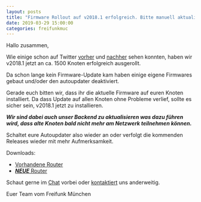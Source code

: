 ```yaml
---
layout: posts
title: "Firmware Rollout auf v2018.1 erfolgreich. Bitte manuell aktualisieren"
date: 2019-03-29 15:00:00
categories: freifunkmuc
---
```


Hallo zusammen,

Wie einige schon auf Twitter
[vorher](https://twitter.com/kr0mbel/status/1111306968784879616) und
[nach](https://twitter.com/kr0mbel/status/1111372785194946560)[her](https://twitter.com/awlnx/status/1111565625586040832)
sehen konnten, haben wir v2018.1 jetzt an ca. 1500 Knoten erfolgreich ausgerollt.

Da schon lange kein Firmware-Update kam haben einige eigene Firmwares gebaut und/oder den autoupdater deaktiviert.

Gerade euch bitten wir, dass ihr die aktuelle Firmware auf euren Knoten installiert.
Da dass Update auf allen Knoten ohne Probleme verlief, sollte es sicher sein, v2018.1 jetzt zu installieren.

**_Wir sind dabei auch unser Backend zu aktualisieren was dazu führen wird, dass alte Knoten bald nicht mehr am Netzwerk teilnehmen können._**

Schaltet eure Autoupdater also wieder an oder verfolgt die kommenden Releases wieder mit mehr Aufmerksamkeit.

Downloads:

- [Vorhandene Router](https://firmware.ffmuc.net/stable/sysupgrade/)
- [**_NEUE_** Router](https://firmware.ffmuc.net/stable/factory/)

Schaut gerne im [Chat](https://chat.ffmuc.net/freifunk/channels/firmware) vorbei oder [kontaktiert](/kontakt/) uns anderweitig.

Euer Team vom Freifunk München
